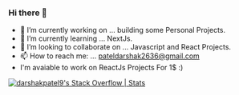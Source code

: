 ### Hi there 👋



- 🔭 I’m currently working on ... building some Personal Projects.
- 🌱 I’m currently learning ... NextJs.
- 👯 I’m looking to collaborate on ... Javascript and React Projects.
- 📫 How to reach me: ... pateldarshak2636@gmail.com
- I'm avaiable to work on ReactJs Projects For 1$ :)

[![darshakpatel9's Stack Overflow | Stats](https://stats.quine.sh/darshakpatel9/stack-overflow?theme=dark)](https://quine.sh?utm_source=widgets&utm_campaign=darshakpatel9)
